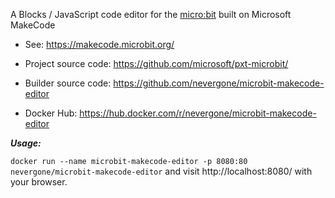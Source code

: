 A Blocks / JavaScript code editor for the [micro:bit](https://microbit.org) built on Microsoft MakeCode

* See: https://makecode.microbit.org/

* Project source code: https://github.com/microsoft/pxt-microbit/

* Builder source code: https://github.com/nevergone/microbit-makecode-editor

* Docker Hub: https://hub.docker.com/r/nevergone/microbit-makecode-editor

***Usage:***

`docker run --name microbit-makecode-editor -p 8080:80 nevergone/microbit-makecode-editor` and visit http://localhost:8080/ with your browser.
